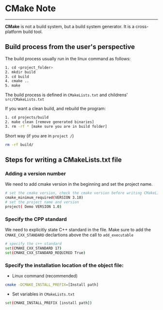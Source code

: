 # CMake Note

---------
**CMake** is not a build system, but a build system generator. It is a cross-platform build tool.

## Build process from the user's perspective

The build process usually run in the linux command as follows:

```bash
1. cd <project_folder>
2. mkdir build
3. cd build
4. cmake ..
5. make
```

The build process is  defined  in `CMakeLists.txt` and childrens' `src/CMakeLists.txt` 

If you want a clean build, and rebuild the program:

``` bash
1. cd projects/build
2. make clean [remove generated binaries]
3. rm -rf * [make sure you are in build folder]
```

Short way (if you are in  `project /`)

```bash
rm -rf build/
```

## Steps for writing a CMakeLists.txt file

### Adding a version number

We need to add cmake version in the beginning and set the project name.

```bash
# set the cmake version, check the cmake version before writing CMakeLists.txt
cmake_minimum_required(VERSION 3.10)
# set the project name and version
project( Demo VERSION 1.0)
```

### Specify the CPP standard

We need to explicitly state C++ standard in the file. Make sure to add the `CMAKE_CXX_STANDARD` declartions above the call to `add_executable`

```bash
# specify the c++ standard
set(CMAKE_CXX_STANDARD 17)
set(CMAKE_CXX_STANDARD_REQUIRED True)
```

### Specify the installation location of the object file:

 - Linux command (recommended)
  
```bash
cmake -DCMAKE_INSTALL_PREFIX=[Install path]
```

- Set variables in `CMakeLists.txt`

```bash
set(CMAKE_INSTALL_PREFIX [install path])
```